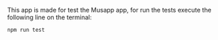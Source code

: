 This app is made for test the Musapp app, for run the tests execute the following line on the terminal:

    npm run test